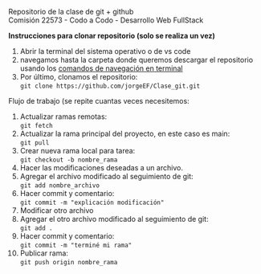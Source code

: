 Repositorio de la clase de git + github  
Comisión 22573 - Codo a Codo - Desarrollo Web FullStack

**Instrucciones para clonar repositorio (solo se realiza un vez)**  
1. Abrir la terminal del sistema operativo o de vs code  
2. navegamos hasta la carpeta donde queremos descargar el repositorio usando los [comandos de navegación en terminal](http://www.falconmasters.com/offtopic/como-utilizar-consola-de-windows/)  
3. Por último, clonamos el repositorio:  
`git clone https://github.com/jorgeEF/Clase_git.git`

Flujo de trabajo (se repite cuantas veces necesitemos:  
1. Actualizar ramas remotas:  
`git fetch`  
2. Actualizar la rama principal del proyecto, en este caso es main:  
`git pull`
3. Crear nueva rama local para tarea:  
`git checkout -b nombre_rama`  
4. Hacer las modificaciones deseadas a un archivo.  
5. Agregar el archivo modificado al seguimiento de git:  
`git add nombre_archivo`  
6. Hacer commit y comentario:  
`git commit -m "explicación modificación"`  
7. Modificar otro archivo  
8. Agregar el otro archivo modificado al seguimiento de git:  
`git add .`  
9. Hacer commit y comentario:  
`git commit -m "terminé mi rama"`  
10. Publicar rama:  
`git push origin nombre_rama`  
